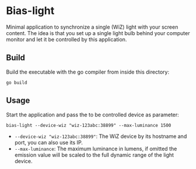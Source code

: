 # Bias-light

Minimal application to synchronize a single (WiZ) light with your screen content. The idea is that you set up a single light bulb behind your computer monitor and let it be controlled by this application.

## Build

Build the executable with the go compiler from inside this directory:

``` shell
go build
```

## Usage

Start the application and pass the to be controlled device as parameter:

``` shell
bias-light --device-wiz "wiz-123abc:38899" --max-luminance 1500
```

- `--device-wiz "wiz-123abc:38899"`: The WiZ device by its hostname and port, you can also use its IP.
- `--max-luminance`: The maximum luminance in lumens, if omitted the emission value will be scaled to the full dynamic range of the light device.
